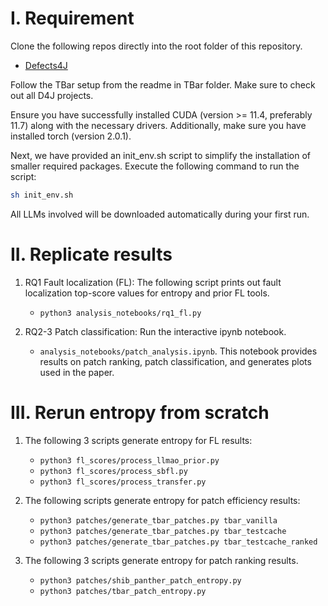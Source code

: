 I. Requirement
================
Clone the following repos directly into the root folder of this repository.
 - [Defects4J](https://github.com/rjust/defects4j)

Follow the TBar setup from the readme in TBar folder. Make sure to check out all D4J projects.

Ensure you have successfully installed CUDA (version >= 11.4, preferably 11.7) along with the necessary drivers. Additionally, make sure you have installed torch (version 2.0.1).

Next, we have provided an init_env.sh script to simplify the installation of smaller required packages. Execute the following command to run the script:
```bash
sh init_env.sh
```

All LLMs involved will be downloaded automatically during your first run.

II. Replicate results
================
1. RQ1 Fault localization (FL):
The following script prints out fault localization top-score values for entropy and prior FL tools.
   - `python3 analysis_notebooks/rq1_fl.py`

1. RQ2-3 Patch classification:
Run the interactive ipynb notebook. 
   - `analysis_notebooks/patch_analysis.ipynb`.
This notebook provides results on patch ranking, patch classification, and generates plots used in the paper.


III. Rerun entropy from scratch
================
1. The following 3 scripts generate entropy for FL results:

    - `python3 fl_scores/process_llmao_prior.py`
    - `python3 fl_scores/process_sbfl.py`
    - `python3 fl_scores/process_transfer.py`

2. The following scripts generate entropy for patch efficiency results:
   - `python3 patches/generate_tbar_patches.py tbar_vanilla`
   - `python3 patches/generate_tbar_patches.py tbar_testcache`
   - `python3 patches/generate_tbar_patches.py tbar_testcache_ranked`

3. The following 3 scripts generate entropy for patch ranking results.
    - `python3 patches/shib_panther_patch_entropy.py`
    - `python3 patches/tbar_patch_entropy.py`